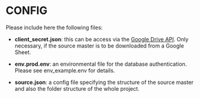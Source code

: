 # CONFIG

Please include here the following files:

- **client_secret.json**: this can be access via the [Google Drive API](https://developers.google.com/drive/api/v3/about-auth). Only necessary, if the source master is to be downloaded from a Google Sheet.

- **env.prod.env**: an environmental file for the database authentication. Please see env_example.env for details.

- **source.json**: a config file specifying the structure of the source master and also the folder structure of the whole project.